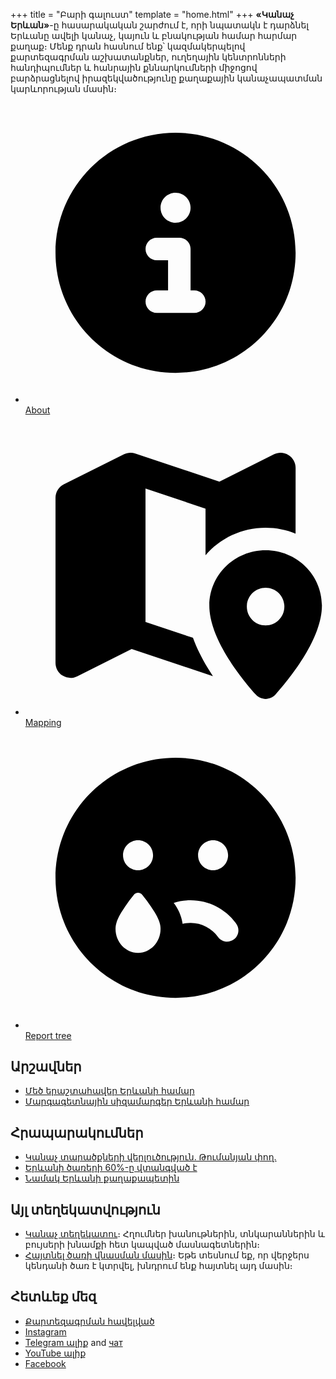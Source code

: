 +++
title = "Բարի գալուստ"
template = "home.html"
+++
**«Կանաչ Երևան»**-ը հասարակական շարժում է, որի նպատակն է դարձնել Երևանը ավելի կանաչ, կայուն և բնակության համար հարմար քաղաք։
Մենք դրան հասնում ենք՝ կազմակերպելով քարտեզագրման աշխատանքներ, ուղեղային կենտրոնների հանդիպումներ և հանրային քննարկումների միջոցով բարձրացնելով իրազեկվածությունը քաղաքային կանաչապատման կարևորության մասին։

<ul class="hotnav">
 <li><a href="/about/">
    <svg xmlns="http://www.w3.org/2000/svg" viewBox="0 0 640 640"><!--!Font Awesome Free v7.0.1 by @fontawesome - https://fontawesome.com License - https://fontawesome.com/license/free Copyright 2025 Fonticons, Inc.--><path d="M320 576C461.4 576 576 461.4 576 320C576 178.6 461.4 64 320 64C178.6 64 64 178.6 64 320C64 461.4 178.6 576 320 576zM288 224C288 206.3 302.3 192 320 192C337.7 192 352 206.3 352 224C352 241.7 337.7 256 320 256C302.3 256 288 241.7 288 224zM280 288L328 288C341.3 288 352 298.7 352 312L352 400L360 400C373.3 400 384 410.7 384 424C384 437.3 373.3 448 360 448L280 448C266.7 448 256 437.3 256 424C256 410.7 266.7 400 280 400L304 400L304 336L280 336C266.7 336 256 325.3 256 312C256 298.7 266.7 288 280 288z"/></svg>
    <span>About</span>
 </a></li>
 <li><a href="/mapping/">
    <svg xmlns="http://www.w3.org/2000/svg" viewBox="0 0 640 640"><!--!Font Awesome Free v7.0.1 by @fontawesome - https://fontawesome.com License - https://fontawesome.com/license/free Copyright 2025 Fonticons, Inc.--><path d="M576 112C576 100.9 570.3 90.6 560.8 84.8C551.3 79 539.6 78.4 529.7 83.4L413.5 141.5L234.1 81.6C226 78.9 217.3 79.5 209.7 83.3L81.7 147.3C70.8 152.8 64 163.9 64 176L64 528C64 539.1 69.7 549.4 79.2 555.2C88.7 561 100.4 561.6 110.3 556.6L226.4 498.5L399.7 556.3C395.4 549.9 391.2 543.2 387.1 536.4C376.1 518.1 365.2 497.1 357.1 474.6L255.9 440.9L255.9 156.4L383.9 199.1L383.9 298.4C414.9 262.6 460.9 240 511.9 240C534.5 240 556.1 244.4 575.9 252.5L576 112zM512 288C445.7 288 392 340.8 392 405.9C392 474.8 456.1 556.3 490.6 595.2C502.2 608.2 521.9 608.2 533.5 595.2C568 556.3 632.1 474.8 632.1 405.9C632.1 340.8 578.4 288 512.1 288zM472 408C472 385.9 489.9 368 512 368C534.1 368 552 385.9 552 408C552 430.1 534.1 448 512 448C489.9 448 472 430.1 472 408z"/></svg>
    <span>Mapping</span>
 </a></li>
 <li><a href="/report/">
    <svg xmlns="http://www.w3.org/2000/svg" viewBox="0 0 640 640"><!--!Font Awesome Free v7.0.1 by @fontawesome - https://fontawesome.com License - https://fontawesome.com/license/free Copyright 2025 Fonticons, Inc.--><path d="M64 320C64 178.6 178.6 64 320 64C461.4 64 576 178.6 576 320C576 461.4 461.4 576 320 576C178.6 576 64 461.4 64 320zM335 418C340.5 416.7 346.1 416 352 416C376.1 416 397.4 427.8 410.5 446C418.2 456.8 433.2 459.2 444 451.5C454.8 443.8 457.2 428.8 449.5 418C427.8 387.8 392.2 368 352 368C339.5 368 327.4 369.9 316.1 373.5C325.9 386.2 332.6 401.4 335 418.1zM240 304C257.7 304 272 289.7 272 272C272 254.3 257.7 240 240 240C222.3 240 208 254.3 208 272C208 289.7 222.3 304 240 304zM432 272C432 254.3 417.7 240 400 240C382.3 240 368 254.3 368 272C368 289.7 382.3 304 400 304C417.7 304 432 289.7 432 272zM249.4 356.8C247 353.9 243.7 352 240 352C236.3 352 233 353.9 230.6 356.8C224.1 364.6 218 372.9 212.3 381.4C203.3 394.8 192 411.6 192 428.8C192 457.1 213.5 480 240 480C266.5 480 288 457.1 288 428.8C288 411.6 276.8 394.8 267.7 381.4C262 372.9 255.8 364.7 249.4 356.8z"/></svg>
    <span>Report tree</span>
 </a></li>
</ul>


## Արշավներ

- [Մեծ երաշտահավեր Երևանի համար](/birds/)
- [Մարգագետնային սիզամարգեր Երևանի համար](/lawns/)

## Հրապարակումներ

- [Կանաչ տարածքների վերլուծություն. Թումանյան փող.](/reports/tumanyan/)
- [Երևանի ծառերի 60%-ը վտանգված է](/pubs/60-percent/)
- [Նամակ Երևանի քաղաքապետին](/pubs/letter/)

## Այլ տեղեկատվություն

- [Կանաչ տեղեկատու](/dir/)։ Հղումներ խանութներին, տնկարաններին և բույսերի խնամքի հետ կապված մասնագետներին։
- [Հայտնել ծառի վնասման մասին](/report/)։ Եթե տեսնում եք, որ վերջերս կենդանի ծառ է կտրվել, խնդրում ենք հայտնել այդ մասին։

## Հետևեք մեզ

- [Քարտեզագրման հավելված](https://yerevan.treemaps.app/)
- [Instagram](https://instagram.com/kanach.yerevan)
- [Telegram ալիք](https://t.me/kanachyerevan) and [чат](https://t.me/make_yerevan_green_again)
- [YouTube ալիք](https://youtube.com/@YerevanObserver)
- [Facebook](https://www.facebook.com/profile.php?id=61561740262318)
